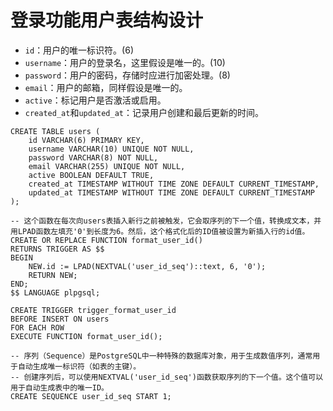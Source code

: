 # 登录功能用户表结构设计

- `id`：用户的唯一标识符。(6)
- `username`：用户的登录名，这里假设是唯一的。(10)
- `password`：用户的密码，存储时应进行加密处理。(8)
- `email`：用户的邮箱，同样假设是唯一的。
- `active`：标记用户是否激活或启用。
- `created_at`和`updated_at`：记录用户创建和最后更新的时间。

```postgresql
CREATE TABLE users (
    id VARCHAR(6) PRIMARY KEY,
    username VARCHAR(10) UNIQUE NOT NULL,
    password VARCHAR(8) NOT NULL,
    email VARCHAR(255) UNIQUE NOT NULL,
    active BOOLEAN DEFAULT TRUE,
    created_at TIMESTAMP WITHOUT TIME ZONE DEFAULT CURRENT_TIMESTAMP,
    updated_at TIMESTAMP WITHOUT TIME ZONE DEFAULT CURRENT_TIMESTAMP
);
```

```postgresql
-- 这个函数在每次向users表插入新行之前被触发，它会取序列的下一个值，转换成文本，并用LPAD函数左填充'0'到长度为6。然后，这个格式化后的ID值被设置为新插入行的id值。
CREATE OR REPLACE FUNCTION format_user_id()
RETURNS TRIGGER AS $$
BEGIN
    NEW.id := LPAD(NEXTVAL('user_id_seq')::text, 6, '0');
    RETURN NEW;
END;
$$ LANGUAGE plpgsql;

CREATE TRIGGER trigger_format_user_id
BEFORE INSERT ON users
FOR EACH ROW
EXECUTE FUNCTION format_user_id();
```

```postgresql
-- 序列（Sequence）是PostgreSQL中一种特殊的数据库对象，用于生成数值序列，通常用于自动生成唯一标识符（如表的主键）。
-- 创建序列后，可以使用NEXTVAL('user_id_seq')函数获取序列的下一个值。这个值可以用于自动生成表中的唯一ID。
CREATE SEQUENCE user_id_seq START 1;
```

